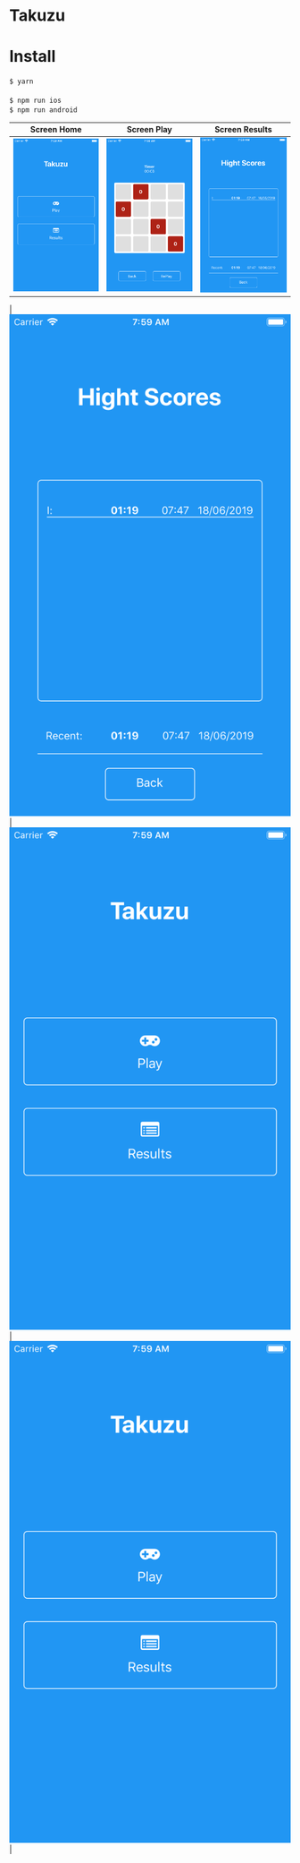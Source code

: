 # Takuzu

<h1>Install</h1>

```bash
$ yarn

$ npm run ios
$ npm run android
```



| Screen Home | Screen Play | Screen Results |
| :---: |:---:|:---:|
| <img src="./screenshots/ios1.png" alt="Screenshot of the example app"/> |<img src="./screenshots/ios2.png" alt="Screenshot of the example app"/> |<img src="./screenshots/ios3.png" alt="Screenshot of the example app"/> |

| <img src="./screenshots/ios3.png" alt="Screenshot of the example app"/> |<img src="./screenshots/ios1.png" alt="Screenshot of the example app"/> |<img src="./screenshots/ios1.png" alt="Screenshot of the example app"/> |

